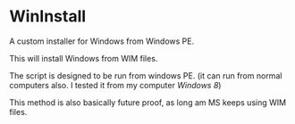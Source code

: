 WinInstall
==========

A custom installer for Windows from Windows PE.

This will install Windows from WIM files.



The script is designed to be run from windows PE. (it can run from normal computers also. I tested it from my computer *Windows 8*)

This method is also basically future proof, as long am MS keeps using WIM files.
